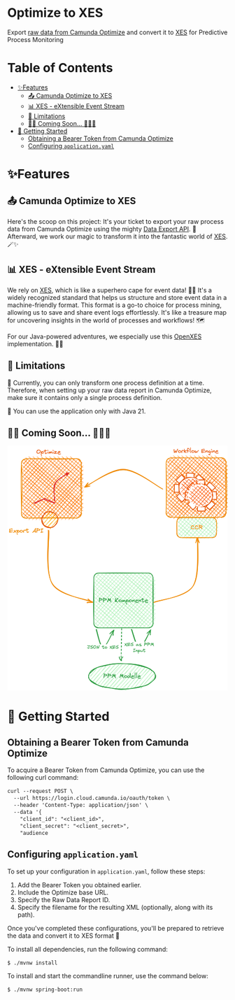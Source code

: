 # Optimize to XES

Export [raw data from Camunda Optimize](https://docs.camunda.io/optimize/apis-tools/optimize-api/report/get-data-export/) 
and convert it to [XES](https://xes-standard.org/) for Predictive Process Monitoring

# Table of Contents

* [✨Features](#features)
  * [📤 Camunda Optimize to XES](#-camunda-optimize-to-xes)
  * [📊 XES - eXtensible Event Stream](#-xes---extensible-event-stream)
  * [🚫 Limitations](#-limitations)
  * [🚀🔜 Coming Soon... 🌟🎉👀](#-coming-soon-)
* [🚀 Getting Started](#-getting-started)
  * [Obtaining a Bearer Token from Camunda Optimize](#obtaining-a-bearer-token-from-camunda-optimize)
  * [Configuring `application.yaml`](#configuring-applicationyaml)

# ✨Features

## 📤 Camunda Optimize to XES

Here's the scoop on this project: It's your ticket to export your raw process data from Camunda Optimize using the 
mighty [Data Export API](https://docs.camunda.io/optimize/apis-tools/optimize-api/report/get-data-export/). 🚀 
Afterward, we work our magic to transform it into the fantastic world of [XES](#-xes---extensible-event-stream). 🪄✨

## 📊 XES - eXtensible Event Stream

We rely on [XES](https://www.xes-standard.org/openxes/start), which is like a superhero cape for event data! 🦸‍♂️ 
It's a widely recognized standard that helps us structure and store event data in a machine-friendly format. This 
format is a go-to choice for process mining, allowing us to save and share event logs effortlessly. It's like a 
treasure map for uncovering insights in the world of processes and workflows! 🗺️

For our Java-powered adventures, we especially use this [OpenXES](http://code.deckfour.org/xes/) implementation. 🧑‍💻

## 🚫 Limitations

🛑 Currently, you can only transform one process definition at a time. Therefore, when setting up your raw data report 
in Camunda Optimize, make sure it contains only a single process definition.

🚫 You can use the application only with Java 21.

## 🚀🔜 Coming Soon... 🌟🎉👀

![Optimize CCR PPM Cycle](./assets/ppm-cycle.png)

# 🚀 Getting Started

## Obtaining a Bearer Token from Camunda Optimize

To acquire a Bearer Token from Camunda Optimize, you can use the following curl command:

```shell
curl --request POST \
  --url https://login.cloud.camunda.io/oauth/token \
  --header 'Content-Type: application/json' \
  --data '{
    "client_id": "<client_id>",
    "client_secret": "<client_secret>",
    "audience
```

## Configuring `application.yaml`

To set up your configuration in `application.yaml`, follow these steps:

1. Add the Bearer Token you obtained earlier.
2. Include the Optimize base URL.
3. Specify the Raw Data Report ID.
4. Specify the filename for the resulting XML (optionally, along with its path).

Once you've completed these configurations, you'll be prepared to retrieve the data and convert it to XES format 🎉

To install all dependencies, run the following command:

```shell
$ ./mvnw install
```

To install and start the commandline runner, use the command below:

```shell
$ ./mvnw spring-boot:run
```